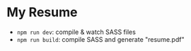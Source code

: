 # My Resume

- `npm run dev`: compile & watch SASS files
- `npm run build`: compile SASS and generate "resume.pdf"

